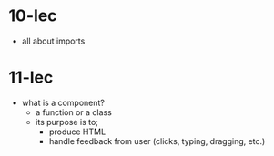 # 10-lec

- all about imports

# 11-lec

- what is a component?
  - a function or a class
  - its purpose is to;
    - produce HTML
    - handle feedback from user (clicks, typing, dragging, etc.)
